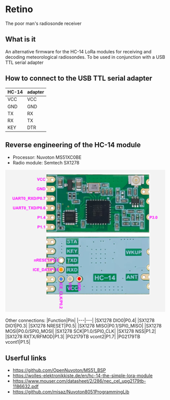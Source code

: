 Retino
===
The poor man's radiosonde receiver

What is it
---
An alternative firmware for the HC-14 LoRa modules for receiving and decoding meteorological radiosondes. To be used in conjunction with a USB TTL serial adapter

How to connect to the USB TTL serial adapter
---
|HC-14|adapter|
|---|---|
|VCC|VCC|
|GND|GND|
|TX|RX|
|RX|TX|
|KEY|DTR|


Reverse engineering of the HC-14 module
---
- Processor: Nuvoton MS51XC0BE
- Radio module: Semtech SX1278

![HC-14 module schematic](HC-14.svg "HC-14 module schematic")

Other connections:
|Function|Pin|
|---|---|
|SX1278 DIO0|P0.4|
|SX1278 DIO1|P0.3|
|SX1278 NRESET|P0.5|
|SX1278 MISO|P0.1/SPI0_MISO|
|SX1278 MOSI|P0.0/SPI0_MOSI|
|SX1278 SCK|P1.0/SPI0_CLK|
|SX1278 NSS|P1.2|
|SX1278 RXTX/RFMOD|P1.3|
|PG2179TB vcont2|P1.7|
|PG2179TB vcont1|P1.5|

Userful links
---
- https://github.com/OpenNuvoton/MS51_BSP
- https://wolles-elektronikkiste.de/en/hc-14-the-simple-lora-module
- https://www.mouser.com/datasheet/2/286/nec_cel_upg2179tb-1186632.pdf
- https://github.com/misaz/Nuvoton8051ProgrammingLib
